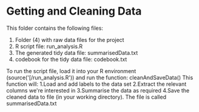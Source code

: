 # Getting and Cleaning Data #

This folder contains the following files:
 1. Folder (4) with raw data files for the project
 2. R script file: run_analysis.R
 3. The generated tidy data file: summarisedData.txt
 4. codebook for the tidy data file: codebook.txt

 To run the script file, load it into your R environment (source('[<file location>/run_analysis.R')) and run the function: cleanAndSaveData()
 This function will:
	1.Load and add labels to the data set
	2.Extract the relevant columns we're interested in
	3.Summarise the data as required
	4.Save the cleaned data to file (in your working directory). The file is called summarisedData.txt
